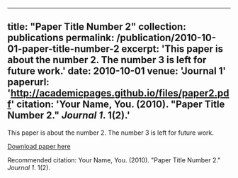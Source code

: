 <!-- ---
title: "Predicting Glaucoma Progression to Surgery with Artificial Intelligence Survival Models"
collection: publications
permalink: /publication/predict-glaucoma-progression-survival-models
excerpt: 'Prior artificial intelligence (AI) models for predicting glaucoma progression have used a traditional classification approach that does not consider the longitudinal nature of patients' follow-up. In the present study, we developed survival-based AI models for predicting glaucoma patients’ progression to surgery, comparing performance among regression-, tree-, and deep-learning-based approaches.'
date: 2009-10-01
venue: 'Ophthalmology Science'
paperurl: 'https://www.ophthalmologyscience.org/article/S2666-9145(23)00068-4/fulltext'
citation: 'S. Tao, R. Ravindranath, and S. Y. Wang, ‘Predicting Glaucoma Progression to Surgery with Artificial Intelligence Survival Models’, Ophthalmology Science, p. 100336, 2023.'
---

Prior artificial intelligence (AI) models for predicting glaucoma progression have used a traditional classification approach that does not consider the longitudinal nature of patients' follow-up. In the present study, we developed survival-based AI models for predicting glaucoma patients’ progression to surgery, comparing performance among regression-, tree-, and deep-learning-based approaches.

 [Download paper here](https://www.ophthalmologyscience.org/action/showPdf?pii=S2666-9145%2823%2900068-4)

Recommended citation: S. Tao, **R. Ravindranath**, and S. Y. Wang, ‘Predicting Glaucoma Progression to Surgery with Artificial Intelligence Survival Models’, Ophthalmology Science, p. 100336, 2023. -->

---
title: "Paper Title Number 2"
collection: publications
permalink: /publication/2010-10-01-paper-title-number-2
excerpt: 'This paper is about the number 2. The number 3 is left for future work.'
date: 2010-10-01
venue: 'Journal 1'
paperurl: 'http://academicpages.github.io/files/paper2.pdf'
citation: 'Your Name, You. (2010). &quot;Paper Title Number 2.&quot; <i>Journal 1</i>. 1(2).'
---
This paper is about the number 2. The number 3 is left for future work.

[Download paper here](http://academicpages.github.io/files/paper2.pdf)

Recommended citation: Your Name, You. (2010). "Paper Title Number 2." <i>Journal 1</i>. 1(2).